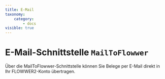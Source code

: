 ```yaml
---
title: E-Mail
taxonomy:
    category:
        - docs
visible: true
---
```


# E-Mail-Schnittstelle `MailToFlowwer`
Über die MailToFlowwer-Schnittstelle können Sie Belege per E-Mail direkt in Ihr FLOWWER2-Konto übertragen.